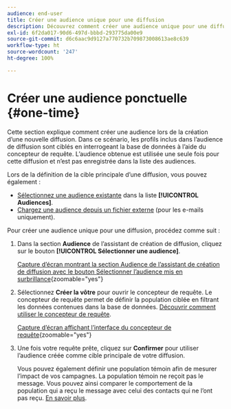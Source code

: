 ```yaml
---
audience: end-user
title: Créer une audience unique pour une diffusion
description: Découvrez comment créer une audience unique pour une diffusion.
exl-id: 6f2da017-90d6-497d-bbbd-293775da00e9
source-git-commit: d6c6aac9d9127a770732b709873008613ae8c639
workflow-type: ht
source-wordcount: '247'
ht-degree: 100%

---
```


# Créer une audience ponctuelle {#one-time}

Cette section explique comment créer une audience lors de la création d’une nouvelle diffusion. Dans ce scénario, les profils inclus dans l’audience de diffusion sont ciblés en interrogeant la base de données à l’aide du concepteur de requête. L’audience obtenue est utilisée une seule fois pour cette diffusion et n’est pas enregistrée dans la liste des audiences.

Lors de la définition de la cible principale d’une diffusion, vous pouvez également :
* [Sélectionnez une audience existante](add-audience.md) dans la liste **[!UICONTROL Audiences]**.
* [Chargez une audience depuis un fichier externe](file-audience.md) (pour les e-mails uniquement).

Pour créer une audience unique pour une diffusion, procédez comme suit :

1. Dans la section **Audience** de l’assistant de création de diffusion, cliquez sur le bouton **[!UICONTROL Sélectionner une audience]**.

   [Capture d’écran montrant la section Audience de l’assistant de création de diffusion avec le bouton Sélectionner l’audience mis en surbrillance](assets/segment-builder0.png){zoomable="yes"}

1. Sélectionnez **Créer la vôtre** pour ouvrir le concepteur de requête. Le concepteur de requête permet de définir la population ciblée en filtrant les données contenues dans la base de données. [Découvrir comment utiliser le concepteur de requête](../query/query-modeler-overview.md).

   [Capture d’écran affichant l’interface du concepteur de requête](assets/query-modeler.png){zoomable="yes"}

1. Une fois votre requête prête, cliquez sur **Confirmer** pour utiliser l’audience créée comme cible principale de votre diffusion.

   Vous pouvez également définir une population témoin afin de mesurer l’impact de vos campagnes. La population témoin ne reçoit pas le message. Vous pouvez ainsi comparer le comportement de la population qui a reçu le message avec celui des contacts qui ne l’ont pas reçu. [En savoir plus](control-group.md).